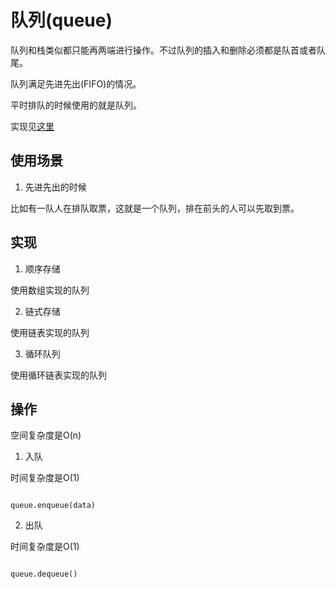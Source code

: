 # 队列(queue)

队列和栈类似都只能再两端进行操作。不过队列的插入和删除必须都是队首或者队尾。

队列满足先进先出(FIFO)的情况。

平时排队的时候使用的就是队列。

实现见[这里](../example/Queue.py)

## 使用场景

1. 先进先出的时候

比如有一队人在排队取票，这就是一个队列，排在前头的人可以先取到票。

## 实现

1. 顺序存储

使用数组实现的队列

2. 链式存储

使用链表实现的队列

3. 循环队列

使用循环链表实现的队列

## 操作

空间复杂度是O(n)

1. 入队

时间复杂度是O(1)

```

queue.enqueue(data)

```

2. 出队

时间复杂度是O(1)

```

queue.dequeue()

```
